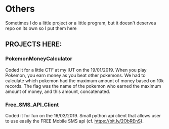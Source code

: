 # Others
Sometimes I do a little project or a little program, but it doesn't deservea repo on its own so I put them here

## PROJECTS HERE:
### PokemonMoneyCalculator
Coded it for a little CTF at my IUT on the 19/01/2019.
When you play Pokemon, you earn money as you beat other pokemons. We had to calculate which pokemon had the maximum amount of money based on 10k records. The flag was the name of the pokemon who earned the maximum amount of money, and this amount, concatenated.

### Free_SMS_API_Client
Coded it for fun on the 16/03/2019.
Small python api client that allows user to use easily the FREE Mobile SMS api (cf. https://bit.ly/2ObREnS).
